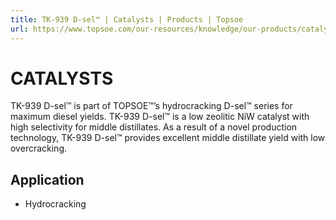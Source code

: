 ```yaml
---
title: TK-939 D-sel™ | Catalysts | Products | Topsoe
url: https://www.topsoe.com/our-resources/knowledge/our-products/catalysts/tk-939-d-seltm#main-content
---
```


# CATALYSTS

TK-939 D-sel™ is part of TOPSOE™’s hydrocracking D-sel™ series for maximum diesel yields. TK-939 D-sel™ is a low zeolitic NiW catalyst with high selectivity for middle distillates. As a result of a novel production technology, TK-939 D-sel™ provides excellent middle distillate yield with low overcracking.

## Application

- Hydrocracking